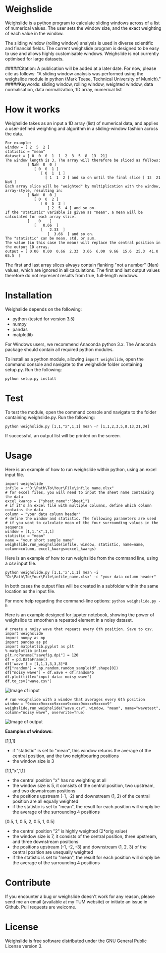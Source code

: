 # Weighslide

Weighslide is a python program to calculate sliding windows across of a list of numerical values.
The user sets the window size, and the exact weighting of each value in the window.

The sliding window (rolling window) analysis is used in diverse scientific and financial fields.
The current weighslide program is designed to be easy to use and allows highly customisable windows. Weighslide is not currently
optimised for large datasets.

#####Citation:
A publication will be added at a later date. For now, please cite as follows:
"A sliding window analysis was performed using the weighslide module in python (Mark Teese, Technical University of Munich)."<br>
#####Keywords:
sliding window, rolling window, weighted window, data normalisation, data normalization, 1D array, numerical list<br>


# How it works
Weighslide takes as an input a 1D array (list) of numerical data, and applies a user-defined weighting and algorithm in a sliding-window fashion across the data.
    

    For example:
    window = [ 2  5  2 ]
    statistic = "mean"
    dataset = [ 0  0  0  1  1  2  3  5  8  13  21]
    The window length is 3. The array will therefore be sliced as follows:
              [ NaN  0  0 ]
                 [ 0  0  1 ]
                    [ 0  1  1 ]
                      [ 1  1  2 ] and so on until the final slice [ 13  21  NaN ]
    Each array slice will be "weighted" by multiplication with the window, array-style, resulting in:
              [ NaN  0  0 ]
                 [ 0  0  2 ]
                    [ 0  5  2 ]
                       [ 2  5  4 ] and so on.
    If the "statistic" variable is given as "mean", a mean will be calculated for each array slice.
              [    0    ]
                 [   0.66  ]
                    [   2.33  ]
                       [  3.66  ] and so on.
    The "statistic" can be mean, std, or sum.
    The value (in this case the mean) will replace the central position in the output 1D array.
    output = [ 0.00  0.00  0.66  2.33  3.66  6.00  9.66  15.6  25.3  41.0  65.5  ]

The first and last array slices always contain flanking "not a number" (Nan) values, which are ignored in all calculations.
The first and last output values therefore do not represent results from true, full-length windows.

# Installation
Weighslide depends on the following:
* python (tested for version 3.5)
* numpy
* pandas
* matplotlib

For Windows users, we recommend Anaconda python 3.x. The Anaconda package should contain all required python modules.

To install as a python module, allowing `import weighslide`, open the command console and navigate to the weighslide folder
containing setup.py. Run the following:

`python setup.py install`

# Test
To test the module, open the command console and navigate to the folder
containing weighslide.py. Run the following:

`python weighslide.py [1,1,"x",1,1] mean -r [1,1,2,3,5,8,13,21,34]`

If successful, an output list will be printed on the screen.

# Usage
Here is an example of how to run weighslide within python, using an excel input file.
```
import weighslide
infile = r"D:\Path\To\Your\File\infile_name.xlsx"
# for excel files, you will need to input the sheet name containing the data
excel_kwargs = {"sheet_name":"Sheet1"}
# if it's an excel file with multiple columns, define which column contains the data
column = "your data column header"
# define the window and statistic. The following parameters are used
# if you want to calculate mean of the four surrounding values in the sequence
window = [1,1,"x",1,1]
statistic = "mean"
name = "your short sample name"
weighslide.run_weighslide(infile, window, statistic, name=name, column=column, excel_kwargs=excel_kwargs)
```

Here is an example of how to run weighslide from the command line, using a csv input file.
```
python weighslide.py [1,1,'x',1,1] mean -i "D:\Path\To\Your\File\infile_name.xlsx" -c "your data column header"
```
In both cases the output files will be created in a subfolder within the same location as the input file.

For more help regarding the command-line options:
`python weighslide.py -h`

Here is an example designed for jupyter notebook, showing the power of weighslide
to smoothen a repeated element in a noisy dataset.
```
# create a noisy wave that repeats every 6th position. Save to csv.
import weighslide
import numpy as np
import pandas as pd
import matplotlib.pyplot as plt
% matplotlib inline
plt.rcParams["savefig.dpi"] = 120
df = pd.DataFrame()
df['wave'] = [1,1,1,3,3,3]*8
df["random"] = np.random.random_sample(df.shape[0])
df["noisy wave"] = df.wave + df.random*5
df.plot(title="input data: noisy wave")
df.to_csv("wave.csv")
```
![Image of input](examples/input.png)
```
# run weighslide with a window that averages every 6th position
window = "9xxxxx9xxxxx9xxxxx9xxxxx9xxxxx9xxxxx9"
weighslide.run_weighslide("wave.csv", window, "mean", name="wavetest", column="noisy wave", overwrite=True)
```
![Image of output](examples/output.png)


**Examples of windows:**

[1,1,1]
* if "statistic" is set to "mean", this window returns the average of the central position, and the two neighbouring positions
* the window size is 3


[1,1,"x",1,1]
* the central position "x" has no weighting at all
* the window size is 5, it consists of the central position, two upstream, and two downstream positions
* the positions upstream (-1, -2) and downstream (1, 2) of the central position are all equally weighted
* if the statistic is set to "mean", the result for each position will simply be the average of the surrounding 4 positions

[0.5, 1, 0.5, 2, 0.5, 1, 0.5]
* the central position "2" is highly weighted (2*orig value)
* the window size is 7, it consists of the central position, three upstream, and three downstream positions
* the positions upstream (-1, -2, -3) and downstream (1, 2, 3) of the central position are unequally weighted
* if the statistic is set to "mean", the result for each position will simply be the average of the surrounding 4 positions

# Contribute
If you encounter a bug or weighslide doesn't work for any reason, please send me an email (available at my TUM website) or initiate an issue in Github.
Pull requests are welcome.

# License
Weighslide is free software distributed under the GNU General Public License version 3.